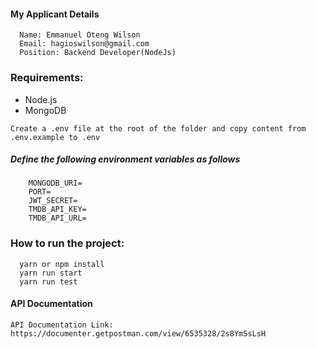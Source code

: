 #### My Applicant Details

```
  Name: Emmanuel Oteng Wilson
  Email: hagioswilson@gmail.com
  Position: Backend Developer(NodeJs)
```

### Requirements:

- Node.js
- MongoDB

`Create a .env file at the root of the folder and copy content from .env.example to .env`

##### Define the following environment variables as follows

```
    MONGODB_URI=
    PORT=
    JWT_SECRET=
    TMDB_API_KEY=
    TMDB_API_URL=
```

### How to run the project:

```
  yarn or npm install
  yarn run start
  yarn run test
```

#### API Documentation

 `API Documentation Link: https://documenter.getpostman.com/view/6535328/2s8YmSsLsH`

